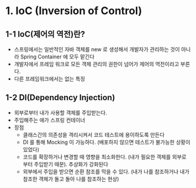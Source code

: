 # 1. IoC (Inversion of Control)
## 1-1 IoC(제어의 역전)란?
- 스프링에서는 일반적인 자바 객체를 new 로 생성해서 개발자가 관리하는 것이 아니라 Spring Container 에 모두 맡긴다
- 개발자에서 프레임 워크로 모든 객체 관리의 권한이 넘어가 제어의 역전이라고 부른다.
- 다른 프레임워크에서는 없는 특징

## 1-2 DI(Dependency Injection)
- 외부로부터 내가 사용할 객체를 주입받는다.
- 주입해주는 애가 스프링 컨테이너
- 장점
  - 클래스간의 의존성을 격리시켜서 코드 테스트에 용이하도록 만든다
  - DI 를 통해 Mocking 이 가능하다. (배포하지 않으면 테스트가 불가능한 상황이 있었다)
  - 코드를 확장하거나 변경할 때 영향을 최소화한다. (내가 필요한 객체를 외부로부터 주입받기 때문). 추상화가 강화된다
  - 외부에서 주입을 받으면 순환 참조를 막을 수 있다. (내가 나를 참조하거나 내가 참조한 객체가 돌고 돌아 나를 참조하는 현상)


